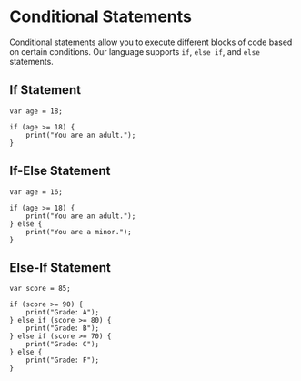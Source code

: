 # Conditional Statements

Conditional statements allow you to execute different blocks of code based on certain conditions. Our language supports `if`, `else if`, and `else` statements.

## If Statement

```our_language
var age = 18;

if (age >= 18) {
    print("You are an adult.");
}
```

## If-Else Statement

```our_language
var age = 16;

if (age >= 18) {
    print("You are an adult.");
} else {
    print("You are a minor.");
}
```

## Else-If Statement

```our_language
var score = 85;

if (score >= 90) {
    print("Grade: A");
} else if (score >= 80) {
    print("Grade: B");
} else if (score >= 70) {
    print("Grade: C");
} else {
    print("Grade: F");
}
```
